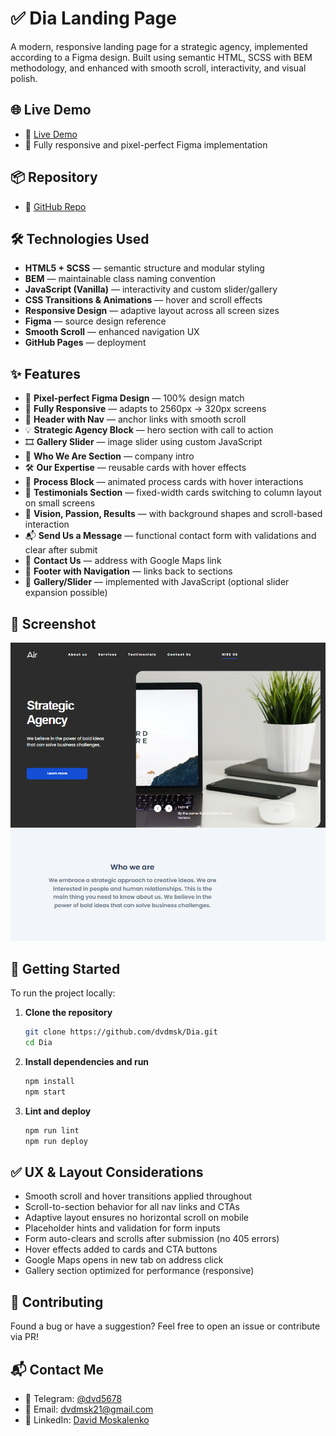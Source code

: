 # ✅ Dia Landing Page

A modern, responsive landing page for a strategic agency, implemented according to a Figma design. Built using semantic HTML, SCSS with BEM methodology, and enhanced with smooth scroll, interactivity, and visual polish.

## 🌐 Live Demo

- 🔗 [Live Demo](https://dvdmsk.github.io/Dia/)
- 📎 Fully responsive and pixel-perfect Figma implementation

## 📦 Repository

- 📁 [GitHub Repo](https://github.com/dvdmsk/Dia.git)

## 🛠️ Technologies Used

- **HTML5 + SCSS** — semantic structure and modular styling
- **BEM** — maintainable class naming convention
- **JavaScript (Vanilla)** — interactivity and custom slider/gallery
- **CSS Transitions & Animations** — hover and scroll effects
- **Responsive Design** — adaptive layout across all screen sizes
- **Figma** — source design reference
- **Smooth Scroll** — enhanced navigation UX
- **GitHub Pages** — deployment

## ✨ Features

- 🎯 **Pixel-perfect Figma Design** — 100% design match
- 📱 **Fully Responsive** — adapts to 2560px → 320px screens
- 🧭 **Header with Nav** — anchor links with smooth scroll
- 💡 **Strategic Agency Block** — hero section with call to action
- 🎞️ **Gallery Slider** — image slider using custom JavaScript
- 📌 **Who We Are Section** — company intro
- 🛠️ **Our Expertise** — reusable cards with hover effects
- 🔄 **Process Block** — animated process cards with hover interactions
- 💬 **Testimonials Section** — fixed-width cards switching to column layout on small screens
- 🌈 **Vision, Passion, Results** — with background shapes and scroll-based interaction
- 📬 **Send Us a Message** — functional contact form with validations and clear after submit
- 📍 **Contact Us** — address with Google Maps link
- 🧭 **Footer with Navigation** — links back to sections
- 🧪 **Gallery/Slider** — implemented with JavaScript (optional slider expansion possible)

## 📸 Screenshot

![Landing Page Screenshot](./image.png)

## 🚀 Getting Started

To run the project locally:

1. **Clone the repository**

    ```bash
    git clone https://github.com/dvdmsk/Dia.git
    cd Dia
    ```

2. **Install dependencies and run**

    ```bash
    npm install
    npm start
    ```

3. **Lint and deploy**

    ```bash
    npm run lint
    npm run deploy
    ```

## ✅ UX & Layout Considerations

- Smooth scroll and hover transitions applied throughout
- Scroll-to-section behavior for all nav links and CTAs
- Adaptive layout ensures no horizontal scroll on mobile
- Placeholder hints and validation for form inputs
- Form auto-clears and scrolls after submission (no 405 errors)
- Hover effects added to cards and CTA buttons
- Google Maps opens in new tab on address click
- Gallery section optimized for performance (responsive)

## 🤝 Contributing

Found a bug or have a suggestion?
Feel free to open an issue or contribute via PR!

## 📬 Contact Me

- 💬 Telegram: [@dvd5678](https://t.me/dvd5678)
- 📧 Email: [dvdmsk21@gmail.com](mailto:dvdmsk21@gmail.com)
- 💼 LinkedIn: [David Moskalenko](https://www.linkedin.com/in/david-moskalenko-0a68051b8)
